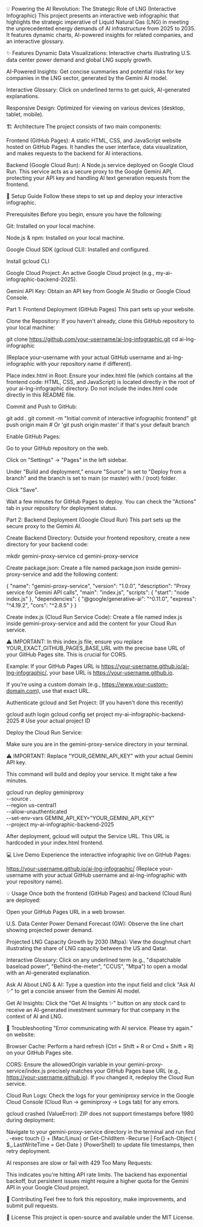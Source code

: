 💡 Powering the AI Revolution: The Strategic Role of LNG (Interactive Infographic)
This project presents an interactive web infographic that highlights the strategic imperative of Liquid Natural Gas (LNG) in meeting the unprecedented energy demands of AI infrastructure from 2025 to 2035. It features dynamic charts, AI-powered insights for related companies, and an interactive glossary.

✨ Features
Dynamic Data Visualizations: Interactive charts illustrating U.S. data center power demand and global LNG supply growth.

AI-Powered Insights: Get concise summaries and potential risks for key companies in the LNG sector, generated by the Gemini AI model.

Interactive Glossary: Click on underlined terms to get quick, AI-generated explanations.

Responsive Design: Optimized for viewing on various devices (desktop, tablet, mobile).

🏗️ Architecture
The project consists of two main components:

Frontend (GitHub Pages): A static HTML, CSS, and JavaScript website hosted on GitHub Pages. It handles the user interface, data visualization, and makes requests to the backend for AI interactions.

Backend (Google Cloud Run): A Node.js service deployed on Google Cloud Run. This service acts as a secure proxy to the Google Gemini API, protecting your API key and handling AI text generation requests from the frontend.

🚀 Setup Guide
Follow these steps to set up and deploy your interactive infographic.

Prerequisites
Before you begin, ensure you have the following:

Git: Installed on your local machine.

Node.js & npm: Installed on your local machine.

Google Cloud SDK (gcloud CLI): Installed and configured.

Install gcloud CLI

Google Cloud Project: An active Google Cloud project (e.g., my-ai-infographic-backend-2025).

Gemini API Key: Obtain an API key from Google AI Studio or Google Cloud Console.

Part 1: Frontend Deployment (GitHub Pages)
This part sets up your website.

Clone the Repository:
If you haven't already, clone this GitHub repository to your local machine:

git clone https://github.com/your-username/ai-lng-infographic.git
cd ai-lng-infographic

(Replace your-username with your actual GitHub username and ai-lng-infographic with your repository name if different).

Place index.html in Root:
Ensure your index.html file (which contains all the frontend code: HTML, CSS, and JavaScript) is located directly in the root of your ai-lng-infographic directory. Do not include the index.html code directly in this README file.

Commit and Push to GitHub:

git add .
git commit -m "Initial commit of interactive infographic frontend"
git push origin main # Or 'git push origin master' if that's your default branch

Enable GitHub Pages:

Go to your GitHub repository on the web.

Click on "Settings" -> "Pages" in the left sidebar.

Under "Build and deployment," ensure "Source" is set to "Deploy from a branch" and the branch is set to main (or master) with / (root) folder.

Click "Save".

Wait a few minutes for GitHub Pages to deploy. You can check the "Actions" tab in your repository for deployment status.

Part 2: Backend Deployment (Google Cloud Run)
This part sets up the secure proxy to the Gemini AI.

Create Backend Directory:
Outside your frontend repository, create a new directory for your backend code:

mkdir gemini-proxy-service
cd gemini-proxy-service

Create package.json:
Create a file named package.json inside gemini-proxy-service and add the following content:

{
  "name": "gemini-proxy-service",
  "version": "1.0.0",
  "description": "Proxy service for Gemini API calls",
  "main": "index.js",
  "scripts": {
    "start": "node index.js"
  },
  "dependencies": {
    "@google/generative-ai": "^0.11.0",
    "express": "^4.19.2",
    "cors": "^2.8.5"
  }
}

Create index.js (Cloud Run Service Code):
Create a file named index.js inside gemini-proxy-service and add the content for your Cloud Run service.

⚠️ IMPORTANT: In this index.js file, ensure you replace YOUR_EXACT_GITHUB_PAGES_BASE_URL with the precise base URL of your GitHub Pages site. This is crucial for CORS.

Example: If your GitHub Pages URL is https://your-username.github.io/ai-lng-infographic/, your base URL is https://your-username.github.io.

If you're using a custom domain (e.g., https://www.your-custom-domain.com), use that exact URL.

Authenticate gcloud and Set Project:
(If you haven't done this recently)

gcloud auth login
gcloud config set project my-ai-infographic-backend-2025 # Use your actual project ID

Deploy the Cloud Run Service:

Make sure you are in the gemini-proxy-service directory in your terminal.

⚠️ IMPORTANT: Replace "YOUR_GEMINI_API_KEY" with your actual Gemini API key.

This command will build and deploy your service. It might take a few minutes.

gcloud run deploy geminiproxy \
  --source . \
  --region us-central1 \
  --allow-unauthenticated \
  --set-env-vars GEMINI_API_KEY="YOUR_GEMINI_API_KEY" \
  --project my-ai-infographic-backend-2025

After deployment, gcloud will output the Service URL. This URL is hardcoded in your index.html frontend.

💻 Live Demo
Experience the interactive infographic live on GitHub Pages:

https://your-username.github.io/ai-lng-infographic/
(Replace your-username with your actual GitHub username and ai-lng-infographic with your repository name).

💡 Usage
Once both the frontend (GitHub Pages) and backend (Cloud Run) are deployed:

Open your GitHub Pages URL in a web browser.

U.S. Data Center Power Demand Forecast (GW): Observe the line chart showing projected power demand.

Projected LNG Capacity Growth by 2030 (Mtpa): View the doughnut chart illustrating the share of LNG capacity between the US and Qatar.

Interactive Glossary: Click on any underlined term (e.g., "dispatchable baseload power", "Behind-the-meter", "CCUS", "Mtpa") to open a modal with an AI-generated explanation.

Ask AI About LNG & AI: Type a question into the input field and click "Ask AI ✨" to get a concise answer from the Gemini AI model.

Get AI Insights: Click the "Get AI Insights ✨" button on any stock card to receive an AI-generated investment summary for that company in the context of AI and LNG.

🐛 Troubleshooting
"Error communicating with AI service. Please try again." on website:

Browser Cache: Perform a hard refresh (Ctrl + Shift + R or Cmd + Shift + R) on your GitHub Pages site.

CORS: Ensure the allowedOrigin variable in your gemini-proxy-service/index.js precisely matches your GitHub Pages base URL (e.g., https://your-username.github.io). If you changed it, redeploy the Cloud Run service.

Cloud Run Logs: Check the logs for your geminiproxy service in the Google Cloud Console (Cloud Run -> geminiproxy -> Logs tab) for any errors.

gcloud crashed (ValueError): ZIP does not support timestamps before 1980 during deployment:

Navigate to your gemini-proxy-service directory in the terminal and run find . -exec touch {} + (Mac/Linux) or Get-ChildItem -Recurse | ForEach-Object { $_.LastWriteTime = Get-Date } (PowerShell) to update file timestamps, then retry deployment.

AI responses are slow or fail with 429 Too Many Requests:

This indicates you're hitting API rate limits. The backend has exponential backoff, but persistent issues might require a higher quota for the Gemini API in your Google Cloud project.

🤝 Contributing
Feel free to fork this repository, make improvements, and submit pull requests.

📄 License
This project is open-source and available under the MIT License.

